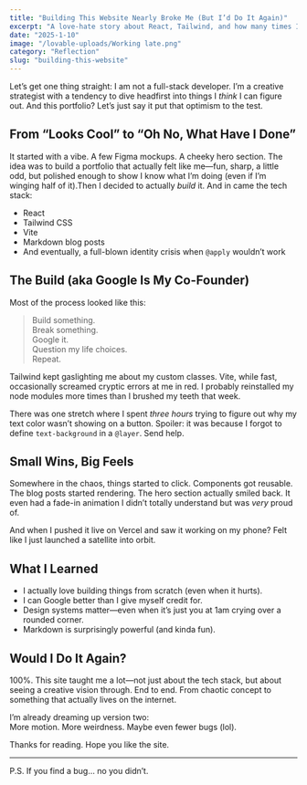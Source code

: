 ```yaml
---
title: "Building This Website Nearly Broke Me (But I’d Do It Again)"
excerpt: "A love-hate story about React, Tailwind, and how many times I Googled 'why isn’t this working'."
date: "2025-1-10"
image: "/lovable-uploads/Working late.png"
category: "Reflection"
slug: "building-this-website"
---
```


Let’s get one thing straight: I am not a full-stack developer. I’m a creative strategist with a tendency to dive headfirst into things I *think* I can figure out. And this portfolio? Let’s just say it put that optimism to the test.

## From “Looks Cool” to “Oh No, What Have I Done”
It started with a vibe. A few Figma mockups. A cheeky hero section. The idea was to build a portfolio that actually felt like me—fun, sharp, a little odd, but polished enough to show I know what I’m doing (even if I’m winging half of it).Then I decided to actually *build* it.
And in came the tech stack:
- React  
- Tailwind CSS  
- Vite  
- Markdown blog posts  
- And eventually, a full-blown identity crisis when `@apply` wouldn’t work

## The Build (aka Google Is My Co-Founder)

Most of the process looked like this:

> Build something.  
> Break something.  
> Google it.  
> Question my life choices.  
> Repeat.

Tailwind kept gaslighting me about my custom classes. Vite, while fast, occasionally screamed cryptic errors at me in red. I probably reinstalled my node modules more times than I brushed my teeth that week.

There was one stretch where I spent *three hours* trying to figure out why my text color wasn’t showing on a button. Spoiler: it was because I forgot to define `text-background` in a `@layer`. Send help.

## Small Wins, Big Feels

Somewhere in the chaos, things started to click. Components got reusable. The blog posts started rendering. The hero section actually smiled back. It even had a fade-in animation I didn’t totally understand but was *very* proud of.

And when I pushed it live on Vercel and saw it working on my phone? Felt like I just launched a satellite into orbit.

## What I Learned

- I actually love building things from scratch (even when it hurts).
- I can Google better than I give myself credit for.
- Design systems matter—even when it’s just you at 1am crying over a rounded corner.
- Markdown is surprisingly powerful (and kinda fun).

## Would I Do It Again?

100%. This site taught me a lot—not just about the tech stack, but about seeing a creative vision through. End to end. From chaotic concept to something that actually lives on the internet.

I’m already dreaming up version two:  
More motion. More weirdness. Maybe even fewer bugs (lol).

Thanks for reading. Hope you like the site.

---

P.S. If you find a bug… no you didn’t.
